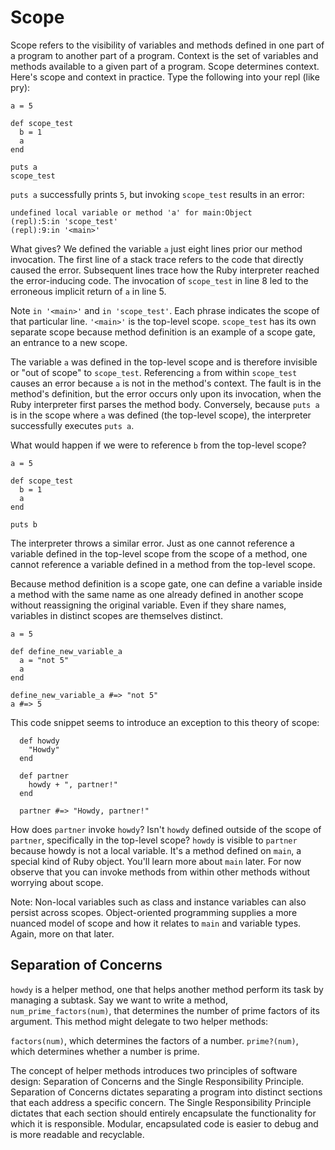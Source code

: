 # Scope
Scope refers to the visibility of variables and methods defined in one part of a program to another part of a program. Context is the set of variables and methods available to a given part of a program. Scope determines context. Here's scope and context in practice. Type the following into your repl (like pry):
```
a = 5

def scope_test
  b = 1
  a
end

puts a
scope_test
```
`puts a` successfully prints `5`, but invoking `scope_test` results in an error:
```
undefined local variable or method 'a' for main:Object
(repl):5:in 'scope_test'
(repl):9:in '<main>'
```
What gives? We defined the variable `a` just eight lines prior our method invocation. The first line of a stack trace refers to the code that directly caused the error. Subsequent lines trace how the Ruby interpreter reached the error-inducing code. The invocation of `scope_test` in line 8 led to the erroneous implicit return of `a` in line 5.

Note `in '<main>'` and `in 'scope_test'`. Each phrase indicates the scope of that particular line. `'<main>'` is the top-level scope. `scope_test` has its own separate scope because method definition is an example of a scope gate, an entrance to a new scope.

The variable `a` was defined in the top-level scope and is therefore invisible or "out of scope" to `scope_test`. Referencing `a` from within `scope_test` causes an error because `a` is not in the method's context. The fault is in the method's definition, but the error occurs only upon its invocation, when the Ruby interpreter first parses the method body. Conversely, because `puts a` is in the scope where `a` was defined (the top-level scope), the interpreter successfully executes `puts a`.

What would happen if we were to reference `b` from the top-level scope?
```
a = 5

def scope_test
  b = 1
  a
end

puts b
```
The interpreter throws a similar error. Just as one cannot reference a variable defined in the top-level scope from the scope of a method, one cannot reference a variable defined in a method from the top-level scope.

Because method definition is a scope gate, one can define a variable inside a method with the same name as one already defined in another scope without reassigning the original variable. Even if they share names, variables in distinct scopes are themselves distinct.
```
a = 5

def define_new_variable_a
  a = "not 5"
  a
end

define_new_variable_a #=> "not 5"
a #=> 5
```
This code snippet seems to introduce an exception to this theory of scope:
```
  def howdy
    "Howdy"
  end

  def partner
    howdy + ", partner!"
  end

  partner #=> "Howdy, partner!"
```
How does `partner` invoke `howdy`? Isn't `howdy` defined outside of the scope of `partner`, specifically in the top-level scope? `howdy` is visible to `partner` because howdy is not a local variable. It's a method defined on `main`, a special kind of Ruby object. You'll learn more about `main` later. For now observe that you can invoke methods from within other methods without worrying about scope.

Note: Non-local variables such as class and instance variables can also persist across scopes. Object-oriented programming supplies a more nuanced model of scope and how it relates to `main` and variable types. Again, more on that later.
## Separation of Concerns
`howdy` is a helper method, one that helps another method perform its task by managing a subtask. Say we want to write a method, `num_prime_factors(num)`, that determines the number of prime factors of its argument. This method might delegate to two helper methods:

`factors(num)`, which determines the factors of a number.
`prime?(num)`, which determines whether a number is prime.

The concept of helper methods introduces two principles of software design: Separation of Concerns and the Single Responsibility Principle. Separation of Concerns dictates separating a program into distinct sections that each address a specific concern. The Single Responsibility Principle dictates that each section should entirely encapsulate the functionality for which it is responsible. Modular, encapsulated code is easier to debug and is more readable and recyclable.